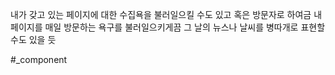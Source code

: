 내가 갖고 있는 페이지에 대한 수집욕을 불러일으킬 수도 있고
혹은 방문자로 하여금 내 페이지를 매일 방문하는 욕구를 불러일으키게끔 그 날의 뉴스나 날씨를 병따개로 표현할 수도 있을 듯

#_component